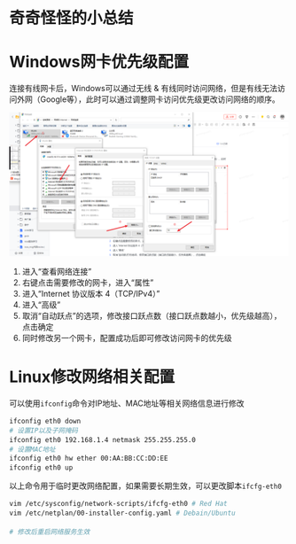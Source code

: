 # 奇奇怪怪的小总结

# Windows网卡优先级配置
连接有线网卡后，Windows可以通过无线 & 有线同时访问网络，但是有线无法访问外网（Google等），此时可以通过调整网卡访问优先级更改访问网络的顺序。

![avatar](images/nic-priority.png "网卡优先级配置")

1. 进入“查看网络连接”
2. 右键点击需要修改的网卡，进入“属性”
3. 进入“Internet 协议版本 4（TCP/IPv4）”
4. 进入“高级”
5. 取消“自动跃点”的选项，修改接口跃点数（接口跃点数越小，优先级越高），点击确定
6. 同时修改另一个网卡，配置成功后即可修改访问网卡的优先级

# Linux修改网络相关配置
可以使用`ifconfig`命令对IP地址、MAC地址等相关网络信息进行修改
```bash
ifconfig eth0 down
# 设置IP以及子网掩码
ifconfig eth0 192.168.1.4 netmask 255.255.255.0
# 设置MAC地址
ifconfig eth0 hw ether 00:AA:BB:CC:DD:EE
ifconfig eth0 up
```
以上命令用于临时更改网络配置，如果需要长期生效，可以更改脚本`ifcfg-eth0`
```bash
vim /etc/sysconfig/network-scripts/ifcfg-eth0 # Red Hat
vim /etc/netplan/00-installer-config.yaml # Debain/Ubuntu

# 修改后重启网络服务生效
```